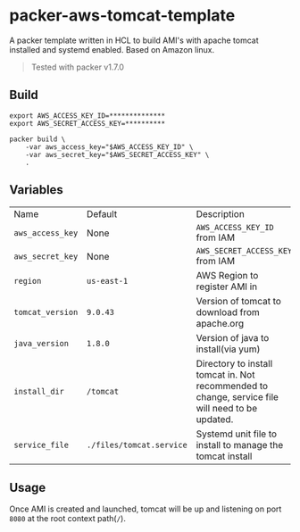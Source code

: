 # packer-aws-tomcat-template

A packer template written in HCL to build AMI's with apache tomcat installed and systemd enabled. Based on Amazon linux.

> Tested with packer v1.7.0

## Build

```shell
export AWS_ACCESS_KEY_ID=**************
export AWS_SECRET_ACCESS_KEY=**********

packer build \
    -var aws_access_key="$AWS_ACCESS_KEY_ID" \
    -var aws_secret_key="$AWS_SECRET_ACCESS_KEY" \
    .
```

## Variables

|                  |                                 |                                                                                                  |
|------------------|---------------------------------|--------------------------------------------------------------------------------------------------|
| Name             | Default                         | Description                                                                                      |
| `aws_access_key` | None                            | `AWS_ACCESS_KEY_ID` from IAM                                                                     |
| `aws_secret_key` | None                            | `AWS_SECRET_ACCESS_KEY` from IAM                                                                 |
| `region`         | `us-east-1`                     | AWS Region to register AMI in                                                                    |
| `tomcat_version` | `9.0.43`                        | Version of tomcat to download from apache.org                                                    |
| `java_version`   | `1.8.0`                         | Version of java to install(via yum)                                                              |
| `install_dir`    | `/tomcat`                       | Directory to install tomcat in. Not recommended to change, service file will need to be updated. |
| `service_file`   | `./files/tomcat.service`        | Systemd unit file to install to manage the tomcat install                                        |

## Usage

Once AMI is created and launched, tomcat will be up and listening on port `8080` at the root context path(`/`).

